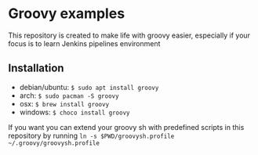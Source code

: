 # Groovy examples

This repository is created to make life with groovy easier, especially if your focus is to learn Jenkins pipelines environment

## Installation

* debian/ubuntu: `$ sudo apt install groovy`
* arch: `$ sudo pacman -S groovy`
* osx: `$ brew install groovy`
* windows: `$ choco install groovy`

If you want you can extend your groovy sh with predefined scripts in this repository by running `ln -s $PWD/groovysh.profile ~/.groovy/groovysh.profile`
